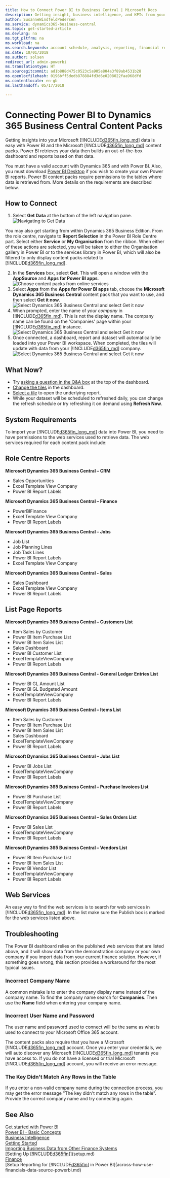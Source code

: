 ```yaml
---
title: How to Connect Power BI to Business Central | Microsoft Docs
description: Getting insight, business intelligence, and KPIs from your Business Central data is easy with Power BI and the Business Central content packs.
author: SusanneWindfeldPedersen
ms.service: dynamics365-business-central
ms.topic: get-started-article
ms.devlang: na
ms.tgt_pltfrm: na
ms.workload: na
ms.search.keywords: account schedule, analysis, reporting, financial report, business intelligence, KPI
ms.date: 10/01/2018
ms.author: solsen
redirect_url: admin-powerbi
ms.translationtype: HT
ms.sourcegitcommit: ad1b888d475c0523c5a905e804a3f89ab4531b28
ms.openlocfilehash: 0196bff5dedb878884fd3d6e0208022faa968dfd
ms.contentlocale: en-gb
ms.lasthandoff: 05/17/2018

---
```

# <a name="connecting-power-bi-to-dynamics-365-business-central-content-packs"></a>Connecting Power BI to Dynamics 365 Business Central Content Packs
Getting insights into your Microsoft [!INCLUDE[d365fin_long_md](includes/d365fin_long_md.md)] data is easy with Power BI and the Microsoft [!INCLUDE[d365fin_long_md](includes/d365fin_long_md.md)] content packs. Power BI retrieves your data then builds an out-of-the-box dashboard and reports based on that data.

You must have a valid account with Dynamics 365 and with Power BI. Also, you must download [Power BI Desktop](https://powerbi.microsoft.com/en-us/desktop/) if you wish to create your own Power BI reports. Power BI content packs require permissions to the tables where data is retrieved from. More details on the requirements are described below.  

## <a name="how-to-connect"></a>How to Connect
1. Select **Get Data** at the bottom of the left navigation pane.  
![Navigating to Get Data](./media/across-how-to-connect-powerbi-d365-content-packs/powerbi-get-data.png)

You may also get starting from within Dynamics 365 Business Edition. From the role centre, navigate to **Report Selection** in the Power BI Role Centre part. Select either **Service** or **My Organisation** from the ribbon. When either of these actions are selected, you will be taken to either the Organisation gallery in Power BI or to the services library in Power BI, which will also be filtered to only display content packs related to [!INCLUDE[d365fin_long_md](includes/d365fin_long_md.md)].

2. In the **Services** box, select **Get**. This will open a window with the **AppSource** and **Apps for Power BI apps**.  
![Choose content packs from online services](./media/across-how-to-connect-powerbi-d365-content-packs/powerbi-online-services-get.png)
3. Select **Apps** from the **Apps for Power BI apps** tab, choose the **Microsoft Dynamics 365 Business Central** content pack that you want to use, and then select **Get it now**.  
![Select Dynamics 365 Business Central and select Get it now](./media/across-how-to-connect-powerbi-d365-content-packs/powerbi-dynamics365-for-financials-get-it-now.png)
4. When prompted, enter the name of *your company* in [!INCLUDE[d365fin_md](includes/d365fin_long_md.md)]. This is not the display name. The company name can be found on the 'Companies' page within your [!INCLUDE[d365fin_md](includes/d365fin_long_md.md)] instance. 
![Select Dynamics 365 Business Central and select Get it now](./media/across-how-to-connect-powerbi-d365-content-packs/powerbi-connect-to-d365-finance-and-operations-crm.png)
5. Once connected, a dashboard, report and dataset will automatically be loaded into your Power BI workspace. When completed, the tiles will update with data from your [!INCLUDE[d365fin_md](includes/d365fin_long_md.md)] company.
![Select Dynamics 365 Business Central  and select Get it now](./media/across-how-to-connect-powerbi-d365-content-packs/powerbi-workspace-dashboard-report-dataset.png)

## <a name="what-now"></a>What Now?

- Try [asking a question in the Q&A box](https://docs.microsoft.com/en-us/power-bi/service-q-and-a) at the top of the dashboard.
- [Change the tiles](https://docs.microsoft.com/en-us/power-bi/service-dashboard-edit-tile) in the dashboard.  
- [Select a tile](https://docs.microsoft.com/en-us/power-bi/service-dashboard-tiles) to open the underlying report.  
- While your dataset will be scheduled to refreshed daily, you can change the refresh schedule or try refreshing it on demand using **Refresh Now**.

## <a name="system-requirements"></a>System Requirements
To import your [!INCLUDE[d365fin_long_md](includes/d365fin_long_md.md)] data into Power BI, you need to have permissions to the web services used to retrieve data. The web services required for each content pack include:

## <a name="role-center-reports"></a>Role Centre Reports

**Microsoft Dynamics 365 Business Central – CRM**
- Sales Opportunities
- Excel Template View Company
- Power BI Report Labels

**Microsoft Dynamics 365 Business Central – Finance**
- PowerBIFinance
- Excel Template View Company
- Power BI Report Labels

**Microsoft Dynamics 365 Business Central – Jobs**
- Job List
- Job Planning Lines
- Job Task Lines
- Power BI Report Labels
- Excel Template View Company

**Microsoft Dynamics 365 Business Central - Sales**
- Sales Dashboard
- Excel Template View Company
- Power BI Report Labels

## <a name="list-page-reports"></a>List Page Reports 

**Microsoft Dynamics 365 Business Central – Customers List**
- Item Sales by Customer
- Power BI Item Purchase List
- Power BI Item Sales List
- Sales Dashboard
- Power BI Customer List
- ExcelTemplateViewCompany
- Power BI Report Labels 

**Microsoft Dynamics 365 Business Central - General Ledger Entries List**
- Power BI GL Amount List
- Power BI GL Budgeted Amount
- ExcelTemplateViewCompany
- Power BI Report Labels

**Microsoft Dynamics 365 Business Central – Items List**
- Item Sales by Customer
- Power BI Item Purchase List
- Power BI Item Sales List
- Sales Dashboard
- ExcelTemplateViewCompany
- Power BI Report Labels

**Microsoft Dynamics 365 Business Central – Jobs List**
- Power BI Jobs List
- ExcelTemplateViewCompany
- Power BI Report Labels

**Microsoft Dynamics 365 Business Central – Purchase Invoices List**
- Power BI Purchase List
- ExcelTemplateViewCompany
- Power BI Report Labels

**Microsoft Dynamics 365 Business Central – Sales Orders List**
- Power BI Sales List
- ExcelTemplateViewCompany
- Power BI Report Labels


**Microsoft Dynamics 365 Business Central – Vendors List**
- Power BI Item Purchase List
- Power BI Item Sales List
- Power BI Vendor List
- ExcelTemplateViewCompany
- Power BI Report Labels

## <a name="web-services"></a>Web Services
An easy way to find the web services is to search for web services in [!INCLUDE[d365fin_long_md](includes/d365fin_long_md.md)]. In the list make sure the Publish box is marked for the web services listed above.

## <a name="troubleshooting"></a>Troubleshooting
The Power BI dashboard relies on the published web services that are listed above, and it will show data from the demonstration company or your own company if you import data from your current finance solution. However, if something goes wrong, this section provides a workaround for the most typical issues.

### <a name="incorrect-company-name"></a>Incorrect Company Name  
A common mistake is to enter the company display name instead of the company name. To find the company name search for **Companies**. Then use the **Name** field when entering your company name.

### <a name="incorrect-user-name-and-password"></a>Incorrect User Name and Password  
The user name and password used to connect will be the same as what is used to connect to your Microsoft Office 365 account.  

The content packs also require that you have a Microsoft [!INCLUDE[d365fin_long_md](includes/d365fin_long_md.md)] account. Once you enter your credentials, we will auto discover any Microsoft [!INCLUDE[d365fin_long_md](includes/d365fin_long_md.md)] tenants you have access to. If you do not have a licensed or trial Microsoft [!INCLUDE[d365fin_long_md](includes/d365fin_long_md.md)] account, you will receive an error message.

### <a name="the-key-didnt-match-any-rows-in-the-table"></a>The Key Didn't Match Any Rows in the Table
If you enter a non-valid company name during the connection process, you may get the error message "The key didn't match any rows in the table". Provide the correct company name and try connecting again.

## <a name="see-also"></a>See Also
[Get started with Power BI](https://docs.microsoft.com/en-us/power-bi/service-get-started)  
[Power BI - Basic Concepts](https://docs.microsoft.com/en-us/power-bi/service-basic-concepts)  
[Business Intelligence](bi.md)  
[Getting Started](product-get-started.md)  
[Importing Business Data from Other Finance Systems](across-import-data-configuration-packages.md)  
[Setting Up [!INCLUDE[d365fin](includes/d365fin_md.md)]](setup.md)  
[Finance](finance.md)  
[Setup Reporting for [!INCLUDE[d365fin](includes/d365fin_md.md)] in Power BI](across-how-use-financials-data-source-powerbi.md)  

